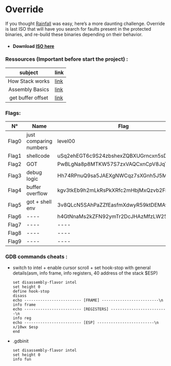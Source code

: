 # Override
If you thought [Rainfall][0] was easy, here’s a more daunting challenge. Override is last ISO that will have you search for faults present in the protected binaries, and re-build these binaries depending on their behavior. 

- #### Download [ISO here][4]

### Ressources (Important before start the project) :
| subject     | link          |
|:-----------:|------------------------|
| How Stack works | [link][2] |
| Assembly Basics | [link][3]|
| get buffer offset | [link][1]     |


### Flags:
| N°     | Name                   | Flag                        |
|:------:|------------------------|-----------------------------|
| Flag0  | just comparing numbers | level00 |
| Flag1  | shellcode | uSq2ehEGT6c9S24zbshexZQBXUGrncxn5sD5QfGL |
| Flag2  | GOT | PwBLgNa8p8MTKW57S7zxVAQCxnCpV8JqTTs9XEBv |
| Flag3  | debug logic | Hh74RPnuQ9sa5JAEXgNWCqz7sXGnh5J5M9KfPg3H |
| Flag4  | buffer overflow | kgv3tkEb9h2mLkRsPkXRfc2mHbjMxQzvb2FrgKkf |
| Flag5  | got + shell env | 3v8QLcN5SAhPaZZfEasfmXdwyR59ktDEMAwHF3aN |
| Flag6  | ---- | h4GtNnaMs2kZFN92ymTr2DcJHAzMfzLW25Ep59mq |
| Flag7  | ---- | ----|
| Flag8  | ---- | ----|
| Flag9  | ---- | ----|


### GDB commands cheats :
- switch to intel + enable cursor scroll + set hook-stop with general details(asm, info frame, info registers, 40 address of the stack $ESP)
    ```
    set disassembly-flavor intel
    set height 0
    define hook-stop
    disass
    echo ------------------------- [FRAME] -------------------------\n
    info frame
    echo ------------------------- [REGISTERS] -------------------------\n
    info reg
    echo ------------------------- [ESP] -------------------------\n
    x/10wx $esp
    end
    ```
- .gdbinit
    ```
    set disassembly-flavor intel
    set height 0
    info fun
    ```
[0]: https://github.com/aallali/42-rainfall
[1]: https://wiremask.eu/tools/buffer-overflow-pattern-generator/
[2]: https://beta.hackndo.com/stack-introduction/
[3]: https://beta.hackndo.com/assembly-basics/
[4]: https://cdn.intra.42.fr/isos/OverRide.iso
